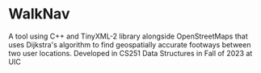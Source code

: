 # WalkNav
A tool using C++ and TinyXML-2 library alongside OpenStreetMaps that uses Dijkstra's algorithm to find geospatially accurate footways between two user locations. 
Developed in CS251 Data Structures in Fall of 2023 at UIC

